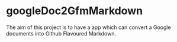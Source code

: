 # googleDoc2GfmMarkdown
The aim of this project is to have a app which can convert a Google documents into Github Flavoured Markdown.
